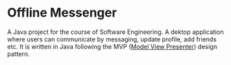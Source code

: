 # Offline Messenger

A Java project for the course of Software Engineering. A dektop application where users can communicate by messaging, update profile, add friends etc. It is written in Java following the MVP ([Model View Presenter](https://en.wikipedia.org/wiki/Model%E2%80%93view%E2%80%93presenter)) design pattern.
